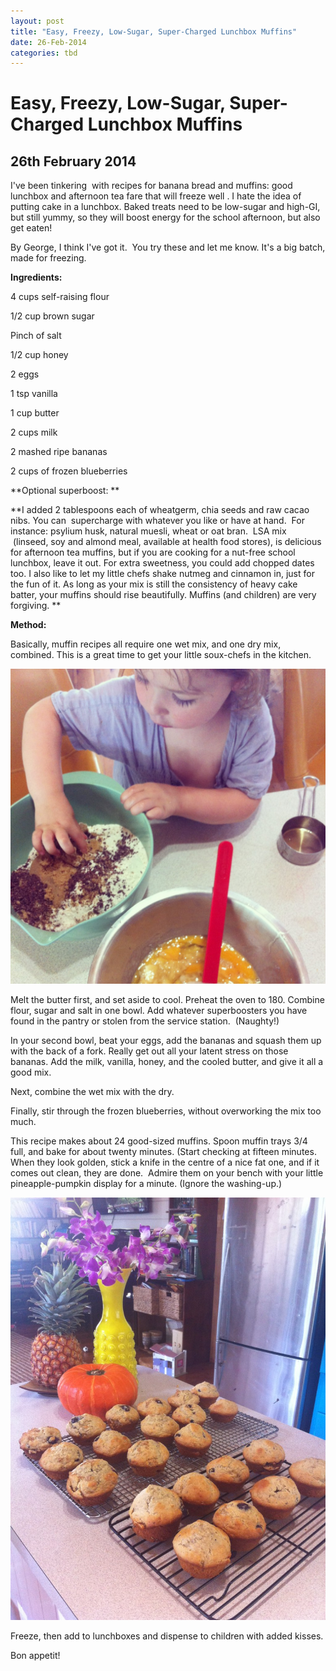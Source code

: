 ```yaml
---
layout: post
title: "Easy, Freezy, Low-Sugar, Super-Charged Lunchbox Muffins"
date: 26-Feb-2014
categories: tbd
---
```


# Easy, Freezy, Low-Sugar, Super-Charged Lunchbox Muffins

## 26th February 2014

I've been tinkering  with recipes for banana bread and muffins: good lunchbox and afternoon tea fare that will freeze well . I hate the idea of putting cake in a lunchbox. Baked treats need to be low-sugar and high-GI,   but still yummy, so they will boost energy for the school afternoon, but also get eaten!

By George, I think I've got it.  You try these and let me know. It's a big batch, made for freezing.

**Ingredients:**

4 cups self-raising flour

1/2 cup brown sugar

Pinch of salt

1/2 cup honey

2 eggs

1 tsp vanilla

1 cup butter

2 cups milk

2 mashed ripe bananas

2 cups of frozen blueberries

**Optional superboost: **

**I added 2 tablespoons each of wheatgerm, chia seeds and raw cacao nibs. You can  supercharge with whatever you like or have at hand.  For instance: psylium husk, natural muesli, wheat or oat bran.  LSA mix  (linseed, soy and almond meal, available at health food stores), is delicious for afternoon tea muffins, but if you are cooking for a nut-free school lunchbox, leave it out. For extra sweetness, you could add chopped dates too. I also like to let my little chefs shake nutmeg and cinnamon in, just for the fun of it. As long as your mix is still the consistency of heavy cake batter, your muffins should rise beautifully. Muffins (and children) are very forgiving. **



**Method:**

Basically, muffin recipes all require one wet mix, and one dry mix, combined. This is a great time to get your little soux-chefs in the kitchen.

<img class="photo-horiz" src="/images/2014/02/IMG_1680-1024x1024.jpg" />

Melt the butter first, and set aside to cool. Preheat the oven to 180. Combine flour, sugar and salt in one bowl. Add whatever superboosters you have found in the pantry or stolen from the service station.  (Naughty!)

In your second bowl, beat your eggs, add the bananas and squash them up with the back of a fork. Really get out all your latent stress on those bananas. Add the milk, vanilla, honey, and the cooled butter, and give it all a good mix.

Next, combine the wet mix with the dry.

Finally, stir through the frozen blueberries, without overworking the mix too much.

This recipe makes about 24 good-sized muffins. Spoon muffin trays 3/4 full, and bake for about twenty minutes. (Start checking at fifteen minutes. When they look golden, stick a knife in the centre of a nice fat one, and if it comes out clean, they are done.  Admire them on your bench with your little pineapple-pumpkin display for a minute. (Ignore the washing-up.)

<img class="photo-horiz" src="/images/2014/02/IMG_1687-e1393373963637-764x1024.jpg" />

Freeze, then add to lunchboxes and dispense to children with added kisses.

Bon appetit!


